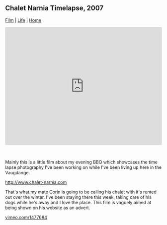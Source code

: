 ## Chalet Narnia Timelapse, 2007

[Film](./) | [Life](../) | [Home](../..)

<div style="padding:75.4% 0 0 0;position:relative;"><iframe src="https://player.vimeo.com/video/1477684?autoplay=1&loop=1&title=0&byline=0&portrait=0" style="position:absolute;top:0;left:0;width:100%;height:100%;" frameborder="0" allow="autoplay; fullscreen" allowfullscreen></iframe></div><script src="https://player.vimeo.com/api/player.js"></script>

<div style="height: 32px"></div>

Mainly this is a little film about my evening BBQ which showcases the time lapse photography I've been working on while I've been living up here in the Vaugdange.

http://www.chalet-narnia.com

That's what my mate Corin is going to be calling his chalet with it's rented out over the winter. I've been staying there this week, taking care of his dogs while he's away and I love the place. This film is vaguely aimed at being shown on his website as an advert.

[vimeo.com/1477684](https://vimeo.com/1477684)
